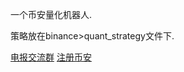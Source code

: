   一个币安量化机器人.  
  
  策略放在binance>quant_strategy文件下.
  
  [电报交流群](https://t.me/BinanceBot_Official)
  [注册币安](https://accounts.binance.com/register?ref=10036213)
